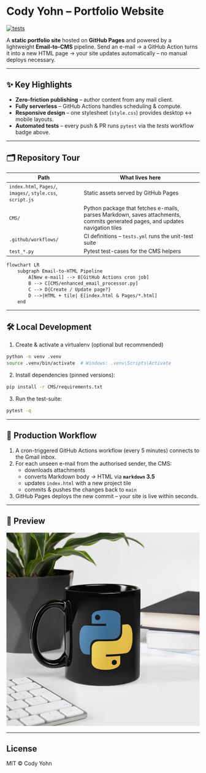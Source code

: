 # Cody Yohn – Portfolio Website

[![tests](https://github.com/cyohn55/Portfolio/actions/workflows/tests.yml/badge.svg)](https://github.com/cyohn55/Portfolio/actions/workflows/tests.yml)

A **static portfolio site** hosted on **GitHub Pages** and powered by a lightweight **Email-to-CMS** pipeline.  Send an e-mail → a GitHub Action turns it into a new HTML page → your site updates automatically – no manual deploys necessary.

---

## ✨ Key Highlights

* **Zero-friction publishing** – author content from any mail client.
* **Fully serverless** – GitHub Actions handles scheduling & compute.
* **Responsive design** – one stylesheet (`style.css`) provides desktop ↔ mobile layouts.
* **Automated tests** – every push & PR runs `pytest` via the *tests* workflow badge above.

---

## 🗂️ Repository Tour

| Path | What lives here |
|------|-----------------|
| `index.html`, `Pages/`, `images/`, `style.css`, `script.js` | Static assets served by GitHub Pages |
| `CMS/` | Python package that fetches e-mails, parses Markdown, saves attachments, commits generated pages, and updates navigation tiles |
| `.github/workflows/` | CI definitions – `tests.yml` runs the unit-test suite |
| `test_*.py` | Pytest test-cases for the CMS helpers |

```mermaid
flowchart LR
    subgraph Email-to-HTML Pipeline
        A[New e-mail] --> B[GitHub Actions cron job]
        B --> C[CMS/enhanced_email_processor.py]
        C --> D{Create / Update page?}
        D -->|HTML + tile| E[index.html & Pages/*.html]
    end
```

---

## 🛠️ Local Development

1. Create & activate a virtualenv (optional but recommended)

```bash
python -m venv .venv
source .venv/bin/activate  # Windows: .venv\Scripts\Activate
```

2. Install dependencies (pinned versions):

```bash
pip install -r CMS/requirements.txt
```

3. Run the test-suite:

```bash
pytest -q
```

---

## 🚀 Production Workflow

1. A cron-triggered GitHub Actions workflow (every 5 minutes) connects to the Gmail inbox.
2. For each unseen e-mail from the authorised sender, the CMS:
   * downloads attachments
   * converts Markdown body → HTML via **`markdown` 3.5**
   * updates `index.html` with a new project tile
   * commits & pushes the changes back to `main`
3. GitHub Pages deploys the new commit – your site is live within seconds.

---

## 📸 Preview

![portfolio screenshot](images/python.jpg)

---

## License

MIT © Cody Yohn
